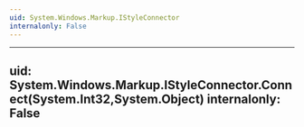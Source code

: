 ```yaml
---
uid: System.Windows.Markup.IStyleConnector
internalonly: False
---
```


---
uid: System.Windows.Markup.IStyleConnector.Connect(System.Int32,System.Object)
internalonly: False
---
